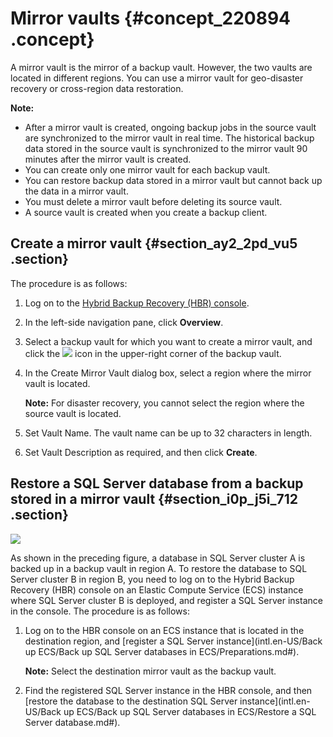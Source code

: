 # Mirror vaults {#concept_220894 .concept}

A mirror vault is the mirror of a backup vault. However, the two vaults are located in different regions. You can use a mirror vault for geo-disaster recovery or cross-region data restoration.

**Note:** 

-   After a mirror vault is created, ongoing backup jobs in the source vault are synchronized to the mirror vault in real time. The historical backup data stored in the source vault is synchronized to the mirror vault 90 minutes after the mirror vault is created.
-   You can create only one mirror vault for each backup vault.
-   You can restore backup data stored in a mirror vault but cannot back up the data in a mirror vault.
-   You must delete a mirror vault before deleting its source vault.
-   A source vault is created when you create a backup client.

## Create a mirror vault {#section_ay2_2pd_vu5 .section}

The procedure is as follows:

1.  Log on to the [Hybrid Backup Recovery \(HBR\) console](https://hbr.console.aliyun.com).
2.  In the left-side navigation pane, click **Overview**.
3.  Select a backup vault for which you want to create a mirror vault, and click the ![](http://static-aliyun-doc.oss-cn-hangzhou.aliyuncs.com/assets/img/132497/156894562139694_en-US.png) icon in the upper-right corner of the backup vault.
4.  In the Create Mirror Vault dialog box, select a region where the mirror vault is located.

    **Note:** For disaster recovery, you cannot select the region where the source vault is located.

5.  Set Vault Name. The vault name can be up to 32 characters in length.
6.  Set Vault Description as required, and then click **Create**.

## Restore a SQL Server database from a backup stored in a mirror vault {#section_i0p_j5i_712 .section}

![](http://static-aliyun-doc.oss-cn-hangzhou.aliyuncs.com/assets/img/187890/156894562160303_en-US.jpg)

As shown in the preceding figure, a database in SQL Server cluster A is backed up in a backup vault in region A. To restore the database to SQL Server cluster B in region B, you need to log on to the Hybrid Backup Recovery \(HBR\) console on an Elastic Compute Service \(ECS\) instance where SQL Server cluster B is deployed, and register a SQL Server instance in the console. The procedure is as follows:

1.  Log on to the HBR console on an ECS instance that is located in the destination region, and [register a SQL Server instance](intl.en-US/Back up ECS/Back up SQL Server databases in ECS/Preparations.md#).

    **Note:** Select the destination mirror vault as the backup vault.

2.  Find the registered SQL Server instance in the HBR console, and then [restore the database to the destination SQL Server instance](intl.en-US/Back up ECS/Back up SQL Server databases in ECS/Restore a SQL Server database.md#).

